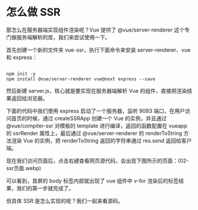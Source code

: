 # 怎么做 SSR

那怎么在服务器端实现组件渲染呢？Vue 提供了 @vue/server-renderer 这个专门做服务端解析的库，我们来尝试使用一下。

首先创建一个新的文件夹 vue-ssr，执行下面命令来安装 server-renderer、vue 和 express：

``````

npm init -y 
npm install @vue/server-renderer vue@next express --save
``````

然后新建 server.js，核心就是要实现在服务器端解析 Vue 的组件，直接把渲染结果返回给浏览器。

下面的代码中我们使用 express 启动了一个服务器，监听 9093 端口，在用户访问首页的时候，通过 createSSRApp 创建一个 Vue 的实例，并且通过 @vue/compiler-ssr 对模板的 template 进行编译，返回的函数配置在 vueapp 的 ssrRender 属性上，最后通过 @vue/server-renderer 的 renderToString 方法渲染 Vue 的实例，把 renderToString 返回的字符串通过 res.send 返回给客户端。


现在我们访问页面后，点击右键查看网页源代码，会出现下图所示的页面：(02-ssr页面.webp)

可以看到，首屏的 body 标签内部就出现了 vue 组件中 v-for 渲染后的标签结果，我们的第一步就完成了。

但具体 SSR 是怎么实现的呢？我们一起来看源码。
